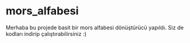 # mors_alfabesi

Merhaba bu projede basit bir mors alfabesi dönüştürücü yapıldı. Siz de kodları indirip çalıştırabilirsiniz :)
